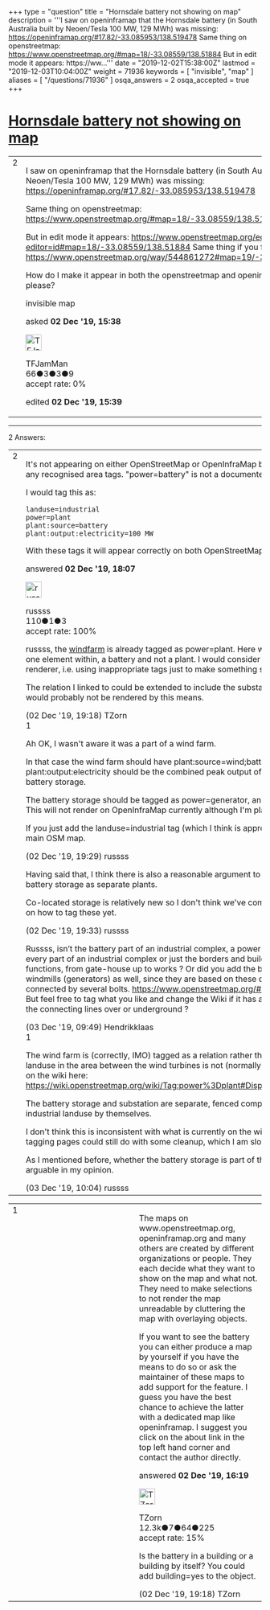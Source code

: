 +++
type = "question"
title = "Hornsdale battery not showing on map"
description = '''I saw on openinframap that the Hornsdale battery (in South Australia built by Neoen/Tesla 100 MW, 129 MWh) was missing: https://openinframap.org/#17.82/-33.085953/138.519478 Same thing on openstreetmap: https://www.openstreetmap.org/#map=18/-33.08559/138.51884 But in edit mode it appears: https://ww...'''
date = "2019-12-02T15:38:00Z"
lastmod = "2019-12-03T10:04:00Z"
weight = 71936
keywords = [ "invisible", "map" ]
aliases = [ "/questions/71936" ]
osqa_answers = 2
osqa_accepted = true
+++

<div class="headNormal">

# [Hornsdale battery not showing on map](/questions/71936/hornsdale-battery-not-showing-on-map)

</div>

<div id="main-body">

<div id="askform">

<table id="question-table" style="width:100%;">
<colgroup>
<col style="width: 50%" />
<col style="width: 50%" />
</colgroup>
<tbody>
<tr>
<td style="width: 30px; vertical-align: top"><div class="vote-buttons">
<span id="post-71936-upvote" class="ajax-command post-vote up" rel="nofollow" title="I like this post (click again to cancel)"> </span>
<div id="post-71936-score" class="post-score" title="current number of votes">
2
</div>
<span id="post-71936-downvote" class="ajax-command post-vote down" rel="nofollow" title="I dont like this post (click again to cancel)"> </span> <span id="favorite-mark" class="ajax-command favorite-mark" rel="nofollow" title="mark/unmark this question as favorite (click again to cancel)"> </span>
<div id="favorite-count" class="favorite-count">
&#10;</div>
</div></td>
<td><div id="item-right">
<div class="question-body">
<p>I saw on openinframap that the Hornsdale battery (in South Australia built by Neoen/Tesla 100 MW, 129 MWh) was missing: <a href="https://openinframap.org/#17.82/-33.085953/138.519478">https://openinframap.org/#17.82/-33.085953/138.519478</a></p>
<p>Same thing on openstreetmap: <a href="https://www.openstreetmap.org/#map=18/-33.08559/138.51884">https://www.openstreetmap.org/#map=18/-33.08559/138.51884</a></p>
<p>But in edit mode it appears: <a href="https://www.openstreetmap.org/edit?editor=id#map=18/-33.08559/138.51884">https://www.openstreetmap.org/edit?editor=id#map=18/-33.08559/138.51884</a> Same thing if you follow the link directly: <a href="https://www.openstreetmap.org/way/544861272#map=19/-33.08612/138.51949">https://www.openstreetmap.org/way/544861272#map=19/-33.08612/138.51949</a></p>
<p>How do I make it appear in both the openstreetmap and openinframap views please?</p>
</div>
<div id="question-tags" class="tags-container tags">
<span class="post-tag tag-link-invisible" rel="tag" title="see questions tagged &#39;invisible&#39;">invisible</span> <span class="post-tag tag-link-map" rel="tag" title="see questions tagged &#39;map&#39;">map</span>
</div>
<div id="question-controls" class="post-controls">
&#10;</div>
<div class="post-update-info-container">
<div class="post-update-info post-update-info-user">
<p>asked <strong>02 Dec '19, 15:38</strong></p>
<img src="https://secure.gravatar.com/avatar/688a8eb05930e8c8cd2606aa27ff8888?s=32&amp;d=identicon&amp;r=g" class="gravatar" width="32" height="32" alt="TFJamMan&#39;s gravatar image" />
<p><span>TFJamMan</span><br />
<span class="score" title="66 reputation points">66</span><span title="3 badges"><span class="badge1">●</span><span class="badgecount">3</span></span><span title="3 badges"><span class="silver">●</span><span class="badgecount">3</span></span><span title="9 badges"><span class="bronze">●</span><span class="badgecount">9</span></span><br />
<span class="accept_rate" title="Rate of the user&#39;s accepted answers">accept rate:</span> <span title="TFJamMan has no accepted answers">0%</span></p>
</div>
<div class="post-update-info post-update-info-edited">
<p><span> edited <strong>02 Dec '19, 15:39</strong> </span></p>
</div>
</div>
<div id="comments-container-71936" class="comments-container">
&#10;</div>
<div id="comment-tools-71936" class="comment-tools">
&#10;</div>
<div class="clear">
&#10;</div>
<div id="comment-71936-form-container" class="comment-form-container">
&#10;</div>
<div class="clear">
&#10;</div>
</div></td>
</tr>
</tbody>
</table>

------------------------------------------------------------------------

<div class="tabBar">

<span id="sort-top"></span>

<div class="headQuestions">

2 Answers:

</div>

</div>

<span id="71941"></span>

<div id="answer-container-71941" class="answer accepted-answer">

<table style="width:100%;">
<colgroup>
<col style="width: 50%" />
<col style="width: 50%" />
</colgroup>
<tbody>
<tr>
<td style="width: 30px; vertical-align: top"><div class="vote-buttons">
<span id="post-71941-upvote" class="ajax-command post-vote up" rel="nofollow" title="I like this post (click again to cancel)"> </span>
<div id="post-71941-score" class="post-score" title="current number of votes">
2
</div>
<span id="post-71941-downvote" class="ajax-command post-vote down" rel="nofollow" title="I dont like this post (click again to cancel)"> </span> <span class="accept-answer on" rel="nofollow" title="TFJamMan has selected this answer as the correct answer"> </span>
</div></td>
<td><div class="item-right">
<div class="answer-body">
<p>It's not appearing on either OpenStreetMap or OpenInfraMap because it's not tagged with any recognised area tags. "power=battery" is not a documented tag anywhere.</p>
<p>I would tag this as:</p>
<pre><code>landuse=industrial
power=plant
plant:source=battery
plant:output:electricity=100 MW</code></pre>
<p>With these tags it will appear correctly on both OpenStreetMap and OpenInfraMap.</p>
</div>
<div class="answer-controls post-controls">
&#10;</div>
<div class="post-update-info-container">
<div class="post-update-info post-update-info-user">
<p>answered <strong>02 Dec '19, 18:07</strong></p>
<img src="https://secure.gravatar.com/avatar/8b3bb7691f5081b29e318ab4e84479e7?s=32&amp;d=identicon&amp;r=g" class="gravatar" width="32" height="32" alt="russss&#39;s gravatar image" />
<p><span>russss</span><br />
<span class="score" title="110 reputation points">110</span><span title="1 badges"><span class="silver">●</span><span class="badgecount">1</span></span><span title="3 badges"><span class="bronze">●</span><span class="badgecount">3</span></span><br />
<span class="accept_rate" title="Rate of the user&#39;s accepted answers">accept rate:</span> <span title="russss has one accepted answer">100%</span></p>
</div>
</div>
<div id="comments-container-71941" class="comments-container">
<span id="71946"></span>
<div id="comment-71946" class="comment">
<div id="post-71946-score" class="comment-score">
&#10;</div>
<div class="comment-text">
<p>russss, the <a href="https://www.openstreetmap.org/relation/8403778">windfarm</a> is already tagged as power=plant. Here we are talking merely about one element within, a battery and not a plant. I would consider your proposal tagging for the renderer, i.e. using inappropriate tags just to make something show up on the map.</p>
<p>The relation I linked to could be extended to include the substation and the battery. Still it would probably not be rendered by this means.</p>
</div>
<div id="comment-71946-info" class="comment-info">
<span class="comment-age">(02 Dec '19, 19:18)</span> <span class="comment-user userinfo">TZorn</span>
</div>
</div>
<span id="71948"></span>
<div id="comment-71948" class="comment">
<div id="post-71948-score" class="comment-score">
1
</div>
<div class="comment-text">
<p>Ah OK, I wasn't aware it was a part of a wind farm.</p>
<p>In that case the wind farm should have plant:source=wind;battery and the plant:output:electricity should be the combined peak output of the wind farm and the battery storage.</p>
<p>The battery storage should be tagged as power=generator, and generator:source=battery. This will not render on OpenInfraMap currently although I'm planning to add it.</p>
<p>If you just add the landuse=industrial tag (which I think is appropriate), it will render on the main OSM map.</p>
</div>
<div id="comment-71948-info" class="comment-info">
<span class="comment-age">(02 Dec '19, 19:29)</span> <span class="comment-user userinfo">russss</span>
</div>
</div>
<span id="71949"></span>
<div id="comment-71949" class="comment">
<div id="post-71949-score" class="comment-score">
&#10;</div>
<div class="comment-text">
<p>Having said that, I think there is also a reasonable argument to tag the wind farm and the battery storage as separate plants.</p>
<p>Co-located storage is relatively new so I don't think we've come to a reasonable consensus on how to tag these yet.</p>
</div>
<div id="comment-71949-info" class="comment-info">
<span class="comment-age">(02 Dec '19, 19:33)</span> <span class="comment-user userinfo">russss</span>
</div>
</div>
<span id="71961"></span>
<div id="comment-71961" class="comment">
<div id="post-71961-score" class="comment-score">
&#10;</div>
<div class="comment-text">
<p>Russss, isn’t the battery part of an industrial complex, a power plant ? Are you tagging every part of an industrial complex or just the borders and buildings ? Just not the functions, from gate-house up to works ? Or did you add the basements of the standing windmills (generators) as well, since they are based on these concrete buildings and connected by several bolts. <a href="https://www.openstreetmap.org/#map=19/52.01731/5.12144">https://www.openstreetmap.org/#map=19/52.01731/5.12144</a> But feel free to tag what you like and change the Wiki if it has a lacune. Ps and what about the connecting lines over or underground ?</p>
</div>
<div id="comment-71961-info" class="comment-info">
<span class="comment-age">(03 Dec '19, 09:49)</span> <span class="comment-user userinfo">Hendrikklaas</span>
</div>
</div>
<span id="71962"></span>
<div id="comment-71962" class="comment">
<div id="post-71962-score" class="comment-score">
1
</div>
<div class="comment-text">
<p>The wind farm is (correctly, IMO) tagged as a relation rather than an area, because the landuse in the area between the wind turbines is not (normally) changed. This is described on the wiki here: <a href="https://wiki.openstreetmap.org/wiki/Tag:power%3Dplant#Dispersed_facilities_power_plants">https://wiki.openstreetmap.org/wiki/Tag:power%3Dplant#Dispersed_facilities_power_plants</a></p>
<p>The battery storage and substation are separate, fenced compounds, so I think they are industrial landuse by themselves.</p>
<p>I don't think this is inconsistent with what is currently on the wiki (although the power tagging pages could still do with some cleanup, which I am slowly working on).</p>
<p>As I mentioned before, whether the battery storage is part of the wind farm or separate is arguable in my opinion.</p>
</div>
<div id="comment-71962-info" class="comment-info">
<span class="comment-age">(03 Dec '19, 10:04)</span> <span class="comment-user userinfo">russss</span>
</div>
</div>
</div>
<div id="comment-tools-71941" class="comment-tools">
&#10;</div>
<div class="clear">
&#10;</div>
<div id="comment-71941-form-container" class="comment-form-container">
&#10;</div>
<div class="clear">
&#10;</div>
</div></td>
</tr>
</tbody>
</table>

</div>

<span id="71938"></span>

<div id="answer-container-71938" class="answer">

<table style="width:100%;">
<colgroup>
<col style="width: 50%" />
<col style="width: 50%" />
</colgroup>
<tbody>
<tr>
<td style="width: 30px; vertical-align: top"><div class="vote-buttons">
<span id="post-71938-upvote" class="ajax-command post-vote up" rel="nofollow" title="I like this post (click again to cancel)"> </span>
<div id="post-71938-score" class="post-score" title="current number of votes">
1
</div>
<span id="post-71938-downvote" class="ajax-command post-vote down" rel="nofollow" title="I dont like this post (click again to cancel)"> </span>
</div></td>
<td><div class="item-right">
<div class="answer-body">
<p>The maps on www.openstreetmap.org, openinframap.org and many others are created by different organizations or people. They each decide what they want to show on the map and what not. They need to make selections to not render the map unreadable by cluttering the map with overlaying objects.</p>
<p>If you want to see the battery you can either produce a map by yourself if you have the means to do so or ask the maintainer of these maps to add support for the feature. I guess you have the best chance to achieve the latter with a dedicated map like openinframap. I suggest you click on the about link in the top left hand corner and contact the author directly.</p>
</div>
<div class="answer-controls post-controls">
&#10;</div>
<div class="post-update-info-container">
<div class="post-update-info post-update-info-user">
<p>answered <strong>02 Dec '19, 16:19</strong></p>
<img src="https://secure.gravatar.com/avatar/ddebc8d5f4e0458413eacf65e36561a9?s=32&amp;d=identicon&amp;r=g" class="gravatar" width="32" height="32" alt="TZorn&#39;s gravatar image" />
<p><span>TZorn</span><br />
<span class="score" title="12350 reputation points"><span>12.3k</span></span><span title="7 badges"><span class="badge1">●</span><span class="badgecount">7</span></span><span title="64 badges"><span class="silver">●</span><span class="badgecount">64</span></span><span title="225 badges"><span class="bronze">●</span><span class="badgecount">225</span></span><br />
<span class="accept_rate" title="Rate of the user&#39;s accepted answers">accept rate:</span> <span title="TZorn has 63 accepted answers">15%</span></p>
</div>
</div>
<div id="comments-container-71938" class="comments-container">
<span id="71947"></span>
<div id="comment-71947" class="comment">
<div id="post-71947-score" class="comment-score">
&#10;</div>
<div class="comment-text">
<p>Is the battery in a building or a building by itself? You could add building=yes to the object.</p>
</div>
<div id="comment-71947-info" class="comment-info">
<span class="comment-age">(02 Dec '19, 19:18)</span> <span class="comment-user userinfo">TZorn</span>
</div>
</div>
</div>
<div id="comment-tools-71938" class="comment-tools">
&#10;</div>
<div class="clear">
&#10;</div>
<div id="comment-71938-form-container" class="comment-form-container">
&#10;</div>
<div class="clear">
&#10;</div>
</div></td>
</tr>
</tbody>
</table>

</div>

<div class="paginator-container-left">

</div>

</div>

</div>

